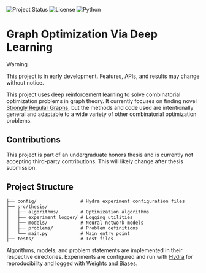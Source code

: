 ![Project Status](https://img.shields.io/badge/status-early%20development-yellow) ![License](https://img.shields.io/badge/license-MIT-blue) ![Python](https://img.shields.io/badge/python-3.13+-blue)

# Graph Optimization Via Deep Learning
> [!WARNING]
> This project is in early development. Features, APIs, and results may change without notice.

This project uses deep reinforcement learning to solve combinatorial optimization problems in graph theory.
It currently focuses on finding novel [Strongly Regular Graphs](https://en.wikipedia.org/wiki/Strongly_regular_graph),
but the methods and code used are intentionally general and adaptable to a wide variety of other combinatorial optimization problems.

## Contributions
This project is part of an undergraduate honors thesis and is currently not accepting third-party contributions.
This will likely change after thesis submission.

## Project Structure
```
├── config/                # Hydra experiment configuration files
├── src/thesis/          
│   ├── algorithms/        # Optimization algorithms
│   ├── experiment_logger/ # Logging utilities
│   ├── models/            # Neural network models
│   ├── problems/          # Problem definitions
│   └── main.py            # Main entry point
├── tests/                 # Test files
```
Algorithms, models, and problem statements are implemented in their respective directories.
Experiments are configured and run with [Hydra](https://hydra.cc) for reproducibility and logged with [Weights and Biases](https://wandb.ai/site/).
